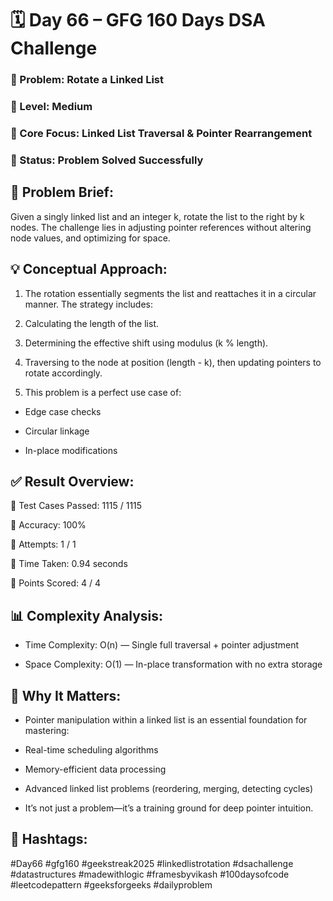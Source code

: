 # 🗓️ Day 66 – GFG 160 Days DSA Challenge
### 🔁 Problem: Rotate a Linked List
### 📌 Level: Medium
### 🧠 Core Focus: Linked List Traversal & Pointer Rearrangement
### 🏁 Status: Problem Solved Successfully

## 🎯 Problem Brief:
Given a singly linked list and an integer k, rotate the list to the right by k nodes. The challenge lies in adjusting pointer references without altering node values, and optimizing for space.

## 💡 Conceptual Approach:
1. The rotation essentially segments the list and reattaches it in a circular manner. The strategy includes:

2. Calculating the length of the list.

3. Determining the effective shift using modulus (k % length).

4. Traversing to the node at position (length - k), then updating pointers to rotate accordingly.

5. This problem is a perfect use case of:

- Edge case checks

- Circular linkage

- In-place modifications

## ✅ Result Overview:
🔹 Test Cases Passed: 1115 / 1115

🔹 Accuracy: 100%

🔹 Attempts: 1 / 1

🔹 Time Taken: 0.94 seconds

🔹 Points Scored: 4 / 4

## 📊 Complexity Analysis:
- Time Complexity: O(n) — Single full traversal + pointer adjustment

- Space Complexity: O(1) — In-place transformation with no extra storage

## 🔄 Why It Matters:
- Pointer manipulation within a linked list is an essential foundation for mastering:

- Real-time scheduling algorithms

- Memory-efficient data processing

- Advanced linked list problems (reordering, merging, detecting cycles)

- It’s not just a problem—it’s a training ground for deep pointer intuition.


## 📌 Hashtags:
#Day66 #gfg160 #geekstreak2025
#linkedlistrotation #dsachallenge #datastructures
#madewithlogic #framesbyvikash #100daysofcode
#leetcodepattern #geeksforgeeks #dailyproblem

